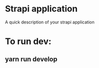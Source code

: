 # Strapi application

A quick description of your strapi application

# To run dev:
## yarn run develop